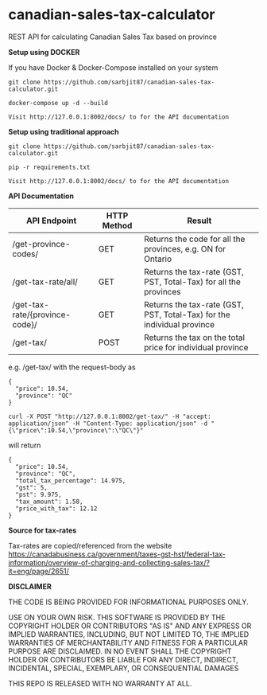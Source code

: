 # canadian-sales-tax-calculator
REST API for calculating Canadian Sales Tax based on province

**Setup using DOCKER**

If you have Docker & Docker-Compose installed on your system

`git clone https://github.com/sarbjit87/canadian-sales-tax-calculator.git`

`docker-compose up -d --build`

`Visit http://127.0.0.1:8002/docs/ to for the API documentation`

**Setup using traditional approach**

`git clone https://github.com/sarbjit87/canadian-sales-tax-calculator.git`

`pip -r requirements.txt`

`Visit http://127.0.0.1:8002/docs/ to for the API documentation`

**API Documentation**

API Endpoint                   | HTTP Method   | Result
-------------                  | ------------- | -------------
/get-province-codes/           | GET           | Returns the code for all the provinces, e.g. ON for Ontario
/get-tax-rate/all/             | GET           | Returns the tax-rate (GST, PST, Total-Tax) for all the provinces
/get-tax-rate/{province-code}/ | GET           | Returns the tax-rate (GST, PST, Total-Tax) for the individual province
/get-tax/                      | POST          | Returns the tax on the total price for individual province

e.g. /get-tax/ with the request-body as
```
{
  "price": 10.54,
  "province": "QC"
}
```
```
curl -X POST "http://127.0.0.1:8002/get-tax/" -H "accept: application/json" -H "Content-Type: application/json" -d "{\"price\":10.54,\"province\":\"QC\"}"
```

will return
```
{
  "price": 10.54,
  "province": "QC",
  "total_tax_percentage": 14.975,
  "gst": 5,
  "pst": 9.975,
  "tax_amount": 1.58,
  "price_with_tax": 12.12
}
```
**Source for tax-rates**

Tax-rates are copied/referenced from the website https://canadabusiness.ca/government/taxes-gst-hst/federal-tax-information/overview-of-charging-and-collecting-sales-tax/?it=eng/page/2651/

**DISCLAIMER**

THE CODE IS BEING PROVIDED FOR INFORMATIONAL PURPOSES ONLY.

USE ON YOUR OWN RISK. THIS SOFTWARE IS PROVIDED BY THE COPYRIGHT HOLDER OR CONTRIBUTORS "AS IS" AND ANY EXPRESS OR IMPLIED WARRANTIES, INCLUDING, BUT NOT LIMITED TO, THE IMPLIED WARRANTIES OF MERCHANTABILITY AND FITNESS FOR A PARTICULAR PURPOSE ARE DISCLAIMED. IN NO EVENT SHALL THE COPYRIGHT HOLDER OR CONTRIBUTORS BE LIABLE FOR ANY DIRECT, INDIRECT, INCIDENTAL, SPECIAL, EXEMPLARY, OR CONSEQUENTIAL DAMAGES

THIS REPO IS RELEASED WITH NO WARRANTY AT ALL.
